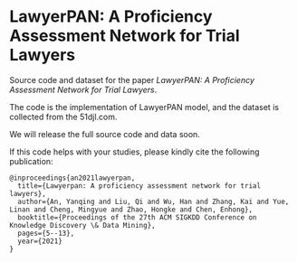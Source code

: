 # LawyerPAN: A Proficiency Assessment Network for Trial Lawyers

Source code and dataset for the paper *LawyerPAN: A Proficiency Assessment Network for Trial Lawyers*.

The code is the implementation of LawyerPAN model, and the dataset is collected from the 51djl.com.

We will release the full source code and data soon.

If this code helps with your studies, please kindly cite the following publication:

```
@inproceedings{an2021lawyerpan,
  title={Lawyerpan: A proficiency assessment network for trial lawyers},
  author={An, Yanqing and Liu, Qi and Wu, Han and Zhang, Kai and Yue, Linan and Cheng, Mingyue and Zhao, Hongke and Chen, Enhong},
  booktitle={Proceedings of the 27th ACM SIGKDD Conference on Knowledge Discovery \& Data Mining},
  pages={5--13},
  year={2021}
}
```
